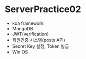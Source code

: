 # ServerPractice02
- koa framework
- MongoDB
- JWT(verification)
- 회원인증 시스템(posts API)
- Secret Key 설정, Token 발급
- Win OS

